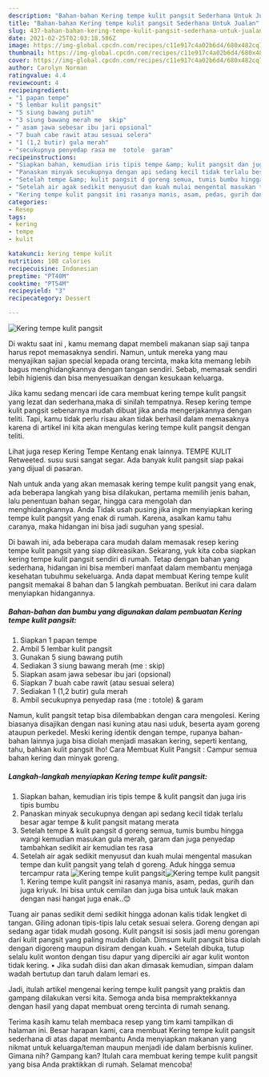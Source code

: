 ```yaml
---
description: "Bahan-bahan Kering tempe kulit pangsit Sederhana Untuk Jualan"
title: "Bahan-bahan Kering tempe kulit pangsit Sederhana Untuk Jualan"
slug: 437-bahan-bahan-kering-tempe-kulit-pangsit-sederhana-untuk-jualan
date: 2021-02-25T02:03:18.586Z
image: https://img-global.cpcdn.com/recipes/c11e917c4a02b6d4/680x482cq70/kering-tempe-kulit-pangsit-foto-resep-utama.jpg
thumbnail: https://img-global.cpcdn.com/recipes/c11e917c4a02b6d4/680x482cq70/kering-tempe-kulit-pangsit-foto-resep-utama.jpg
cover: https://img-global.cpcdn.com/recipes/c11e917c4a02b6d4/680x482cq70/kering-tempe-kulit-pangsit-foto-resep-utama.jpg
author: Carolyn Norman
ratingvalue: 4.4
reviewcount: 4
recipeingredient:
- "1 papan tempe"
- "5 lembar kulit pangsit"
- "5 siung bawang putih"
- "3 siung bawang merah me  skip"
- " asam jawa sebesar ibu jari opsional"
- "7 buah cabe rawit atau sesuai selera"
- "1 (1,2 butir) gula merah"
- "secukupnya penyedap rasa me  totole  garam"
recipeinstructions:
- "Siapkan bahan, kemudian iris tipis tempe &amp; kulit pangsit dan juga iris tipis bumbu"
- "Panaskan minyak secukupnya dengan api sedang kecil tidak terlalu besar agar tempe &amp; kulit pangsit matang merata"
- "Setelah tempe &amp; kulit pangsit d goreng semua, tumis bumbu hingga wangi kemudian masukan gula merah, garam dan juga penyedap tambahkan sedikit air kemudian tes rasa"
- "Setelah air agak sedikit menyusut dan kuah mulai mengental masukan tempe dan kulit pangsit yang telah d goreng. Aduk hingga semua tercampur rata"
- "Kering tempe kulit pangsit ini rasanya manis, asam, pedas, gurih dan juga kriyuk. Ini bisa untuk cemilan dan juga bisa untuk lauk makan dengan nasi hangat juga enak..😊"
categories:
- Resep
tags:
- kering
- tempe
- kulit

katakunci: kering tempe kulit 
nutrition: 108 calories
recipecuisine: Indonesian
preptime: "PT40M"
cooktime: "PT54M"
recipeyield: "3"
recipecategory: Dessert

---
```



![Kering tempe kulit pangsit](https://img-global.cpcdn.com/recipes/c11e917c4a02b6d4/680x482cq70/kering-tempe-kulit-pangsit-foto-resep-utama.jpg)

Di waktu  saat ini , kamu memang dapat membeli makanan siap saji tanpa harus repot memasaknya sendiri. Namun, untuk mereka yang mau menyajikan sajian special kepada orang tercinta, maka kita memang lebih bagus menghidangkannya dengan tangan sendiri. Sebab, memasak sendiri lebih higienis dan bisa menyesuaikan dengan kesukaan keluarga.

Jika kamu sedang mencari ide cara membuat kering tempe kulit pangsit yang lezat dan sederhana,maka di sinilah tempatnya. Resep kering tempe kulit pangsit  sebenarnya mudah dibuat jika anda mengerjakannya dengan teliti. Tapi, kamu tidak perlu risau akan tidak berhasil dalam memasaknya 
karena di artikel ini kita akan mengulas kering tempe kulit pangsit dengan teliti.  

Lihat juga resep Kering Tempe Kentang enak lainnya. TEMPE KULIT Retweeted. susu susi sangat segar. Ada banyak kulit pangsit siap pakai yang dijual di pasaran.

Nah untuk anda yang akan memasak kering tempe kulit pangsit yang enak, ada beberapa langkah yang bisa dilakukan, pertama memilih jenis bahan, lalu penentuan bahan segar, hingga cara mengolah dan menghidangkannya. Anda Tidak usah pusing jika ingin menyiapkan kering tempe kulit pangsit yang enak di rumah. Karena, asalkan kamu  tahu caranya, maka hidangan ini bisa jadi suguhan yang spesial.

Di bawah ini, ada beberapa cara mudah dalam memasak resep kering tempe kulit pangsit yang siap dikreasikan. Sekarang, yuk kita coba siapkan kering tempe kulit pangsit sendiri di rumah. Tetap dengan bahan yang sederhana, hidangan ini bisa memberi manfaat dalam membantu menjaga kesehatan tubuhmu sekeluarga. Anda dapat membuat Kering tempe kulit pangsit memakai 8 bahan dan 5 langkah pembuatan. Berikut ini cara dalam menyiapkan hidangannya.

<!--inarticleads1-->

##### Bahan-bahan dan bumbu yang digunakan dalam pembuatan Kering tempe kulit pangsit:

1. Siapkan 1 papan tempe
1. Ambil 5 lembar kulit pangsit
1. Gunakan 5 siung bawang putih
1. Sediakan 3 siung bawang merah (me : skip)
1. Siapkan  asam jawa sebesar ibu jari (opsional)
1. Siapkan 7 buah cabe rawit (atau sesuai selera)
1. Sediakan 1 (1,2 butir) gula merah
1. Ambil secukupnya penyedap rasa (me : totole) &amp; garam


Namun, kulit pangsit tetap bisa dilembabkan dengan cara mengolesi. Kering biasanya disajikan dengan nasi kuning atau nasi uduk, beserta ayam goreng ataupun perkedel. Meski kering identik dengan tempe, rupanya bahan-bahan lainnya juga bisa diolah menjadi masakan kering, seperti kentang, tahu, bahkan kulit pangsit lho! Cara Membuat Kulit Pangsit : Campur semua bahan kering dan minyak goreng. 

<!--inarticleads2-->

##### Langkah-langkah menyiapkan Kering tempe kulit pangsit:

1. Siapkan bahan, kemudian iris tipis tempe &amp; kulit pangsit dan juga iris tipis bumbu
1. Panaskan minyak secukupnya dengan api sedang kecil tidak terlalu besar agar tempe &amp; kulit pangsit matang merata
1. Setelah tempe &amp; kulit pangsit d goreng semua, tumis bumbu hingga wangi kemudian masukan gula merah, garam dan juga penyedap tambahkan sedikit air kemudian tes rasa
1. Setelah air agak sedikit menyusut dan kuah mulai mengental masukan tempe dan kulit pangsit yang telah d goreng. Aduk hingga semua tercampur rata
<img src="//assets-global.cpcdn.com/assets/icons/button_play-2c75c40dde080a61004c1f40b05d8f140eaff45d7e9e6481dc71c63d2e7c4909.png" alt="Kering tempe kulit pangsit"><img src="//assets-global.cpcdn.com/assets/icons/button_play-2c75c40dde080a61004c1f40b05d8f140eaff45d7e9e6481dc71c63d2e7c4909.png" alt="Kering tempe kulit pangsit">1. Kering tempe kulit pangsit ini rasanya manis, asam, pedas, gurih dan juga kriyuk. Ini bisa untuk cemilan dan juga bisa untuk lauk makan dengan nasi hangat juga enak..😊


Tuang air panas sedikit demi sedikit hingga adonan kalis tidak lengket di tangan. Giling adonan tipis-tipis lalu cetak sesuai selera. Goreng dengan api sedang agar tidak mudah gosong. Kulit pangsit isi sosis jadi menu gorengan dari kulit pangsit yang paling mudah diolah. Dimsum kulit pangsit bisa diolah dengan digoreng maupun disiram dengan kuah. • Setelah dibuka, tutup selalu kulit wonton dengan tisu dapur yang diperciki air agar kulit wonton tidak kering. • Jika sudah diisi dan akan dimasak kemudian, simpan dalam wadah bertutup dan taruh dalam lemari es. 

Jadi, itulah artikel mengenai  kering tempe kulit pangsit  yang praktis dan gampang dilakukan versi kita. Semoga anda bisa mempraktekkannya dengan hasil yang dapat membuat oreng tercinta di rumah senang. 

Terima kasih kamu telah membaca resep yang tim kami tampilkan di halaman ini. Besar harapan kami, cara membuat  Kering tempe kulit pangsit sederhana di atas dapat membantu Anda menyiapkan makanan yang nikmat untuk keluarga/teman maupun menjadi ide dalam berbisnis kuliner. Gimana nih? Gampang kan? Itulah cara membuat kering tempe kulit pangsit yang bisa Anda praktikkan di rumah. Selamat mencoba!

